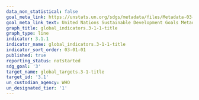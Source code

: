 ```yaml
---
data_non_statistical: false
goal_meta_link: https://unstats.un.org/sdgs/metadata/files/Metadata-03-01-01.pdf
goal_meta_link_text: United Nations Sustainable Development Goals Metadata (pdf 865kB)
graph_title: global_indicators.3-1-1-title
graph_type: line
indicator: 3.1.1
indicator_name: global_indicators.3-1-1-title
indicator_sort_order: 03-01-01
published: true
reporting_status: notstarted
sdg_goal: '3'
target_name: global_targets.3-1-title
target_id: '3.1'
un_custodian_agency: WHO
un_designated_tier: '1'
---
```

